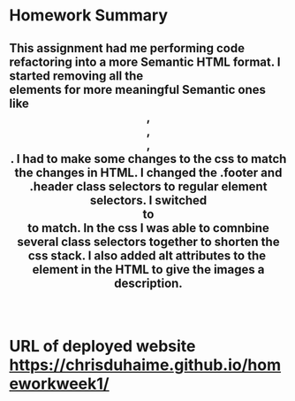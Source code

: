 # Homework Summary

## This assignment had me performing code refactoring into a more Semantic HTML format.  I started removing all the <div> elements for more meaningful Semantic ones like <header>, <footer>, <main>, <section>.  I had to make some changes to the css to match the changes in HTML.  I changed the .footer and .header class selectors to regular element selectors.  I switched <div> to <section> to match.  In the css I was able to comnbine several class selectors together to shorten the css stack.  I also added alt attributes to the <img> element in the HTML to give the images a description.   

# URL of deployed website   https://chrisduhaime.github.io/homeworkweek1/
